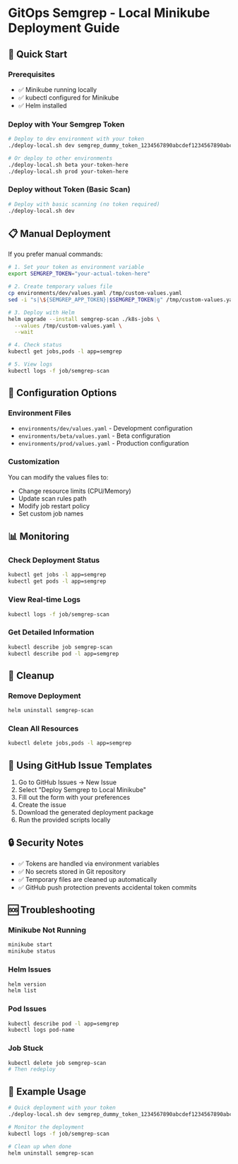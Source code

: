 # GitOps Semgrep - Local Minikube Deployment Guide

## 🚀 Quick Start

### Prerequisites
- ✅ Minikube running locally
- ✅ kubectl configured for Minikube
- ✅ Helm installed

### Deploy with Your Semgrep Token

```bash
# Deploy to dev environment with your token
./deploy-local.sh dev semgrep_dummy_token_1234567890abcdef1234567890abcdef

# Or deploy to other environments
./deploy-local.sh beta your-token-here
./deploy-local.sh prod your-token-here
```

### Deploy without Token (Basic Scan)

```bash
# Deploy with basic scanning (no token required)
./deploy-local.sh dev
```

## 📋 Manual Deployment

If you prefer manual commands:

```bash
# 1. Set your token as environment variable
export SEMGREP_TOKEN="your-actual-token-here"

# 2. Create temporary values file
cp environments/dev/values.yaml /tmp/custom-values.yaml
sed -i "s|\${SEMGREP_APP_TOKEN}|$SEMGREP_TOKEN|g" /tmp/custom-values.yaml

# 3. Deploy with Helm
helm upgrade --install semgrep-scan ./k8s-jobs \
  --values /tmp/custom-values.yaml \
  --wait

# 4. Check status
kubectl get jobs,pods -l app=semgrep

# 5. View logs
kubectl logs -f job/semgrep-scan
```

## 🔧 Configuration Options

### Environment Files
- `environments/dev/values.yaml` - Development configuration
- `environments/beta/values.yaml` - Beta configuration  
- `environments/prod/values.yaml` - Production configuration

### Customization
You can modify the values files to:
- Change resource limits (CPU/Memory)
- Update scan rules path
- Modify job restart policy
- Set custom job names

## 📊 Monitoring

### Check Deployment Status
```bash
kubectl get jobs -l app=semgrep
kubectl get pods -l app=semgrep
```

### View Real-time Logs
```bash
kubectl logs -f job/semgrep-scan
```

### Get Detailed Information
```bash
kubectl describe job semgrep-scan
kubectl describe pod -l app=semgrep
```

## 🧹 Cleanup

### Remove Deployment
```bash
helm uninstall semgrep-scan
```

### Clean All Resources
```bash
kubectl delete jobs,pods -l app=semgrep
```

## 🎯 Using GitHub Issue Templates

1. Go to GitHub Issues → New Issue
2. Select "Deploy Semgrep to Local Minikube"
3. Fill out the form with your preferences
4. Create the issue
5. Download the generated deployment package
6. Run the provided scripts locally

## 🔒 Security Notes

- ✅ Tokens are handled via environment variables
- ✅ No secrets stored in Git repository
- ✅ Temporary files are cleaned up automatically
- ✅ GitHub push protection prevents accidental token commits

## 🆘 Troubleshooting

### Minikube Not Running
```bash
minikube start
minikube status
```

### Helm Issues
```bash
helm version
helm list
```

### Pod Issues
```bash
kubectl describe pod -l app=semgrep
kubectl logs pod-name
```

### Job Stuck
```bash
kubectl delete job semgrep-scan
# Then redeploy
```

## 📝 Example Usage

```bash
# Quick deployment with your token
./deploy-local.sh dev semgrep_dummy_token_1234567890abcdef1234567890abcdef

# Monitor the deployment
kubectl logs -f job/semgrep-scan

# Clean up when done
helm uninstall semgrep-scan
```

